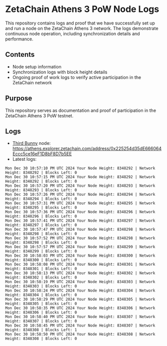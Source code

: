 # ZetaChain Athens 3 PoW Node Logs
This repository contains logs and proof that we have successfully set up and run a node on the ZetaChain Athens 3 network. The logs demonstrate continuous node operation, including synchronization details and performance.

## Contents
- Node setup information
- Synchronization logs with block height details
- Ongoing proof of work logs to verify active participation in the ZetaChain network

## Purpose
This repository serves as documentation and proof of participation in the ZetaChain Athens 3 PoW testnet.

## Logs

- [Third Bunny](https://thirdbunny.xyz/) node: https://athens.explorer.zetachain.com/address/0x225254d35dE666064Eccc5ce16eF1D8bF8D7b5EE
- Latest logs:
```
Mon Dec 30 10:57:10 PM UTC 2024 Your Node Height: 8348292 | Network Height: 8348292 | Blocks Left: 0
Mon Dec 30 10:57:15 PM UTC 2024 Your Node Height: 8348292 | Network Height: 8348292 | Blocks Left: 0
Mon Dec 30 10:57:20 PM UTC 2024 Your Node Height: 8348293 | Network Height: 8348293 | Blocks Left: 0
Mon Dec 30 10:57:26 PM UTC 2024 Your Node Height: 8348294 | Network Height: 8348294 | Blocks Left: 0
Mon Dec 30 10:57:31 PM UTC 2024 Your Node Height: 8348295 | Network Height: 8348295 | Blocks Left: 0
Mon Dec 30 10:57:36 PM UTC 2024 Your Node Height: 8348296 | Network Height: 8348296 | Blocks Left: 0
Mon Dec 30 10:57:41 PM UTC 2024 Your Node Height: 8348297 | Network Height: 8348297 | Blocks Left: 0
Mon Dec 30 10:57:47 PM UTC 2024 Your Node Height: 8348298 | Network Height: 8348298 | Blocks Left: 0
Mon Dec 30 10:57:52 PM UTC 2024 Your Node Height: 8348298 | Network Height: 8348298 | Blocks Left: 0
Mon Dec 30 10:57:57 PM UTC 2024 Your Node Height: 8348299 | Network Height: 8348299 | Blocks Left: 0
Mon Dec 30 10:58:03 PM UTC 2024 Your Node Height: 8348300 | Network Height: 8348300 | Blocks Left: 0
Mon Dec 30 10:58:08 PM UTC 2024 Your Node Height: 8348301 | Network Height: 8348301 | Blocks Left: 0
Mon Dec 30 10:58:13 PM UTC 2024 Your Node Height: 8348302 | Network Height: 8348302 | Blocks Left: 0
Mon Dec 30 10:58:19 PM UTC 2024 Your Node Height: 8348303 | Network Height: 8348303 | Blocks Left: 0
Mon Dec 30 10:58:24 PM UTC 2024 Your Node Height: 8348304 | Network Height: 8348304 | Blocks Left: 0
Mon Dec 30 10:58:29 PM UTC 2024 Your Node Height: 8348305 | Network Height: 8348305 | Blocks Left: 0
Mon Dec 30 10:58:35 PM UTC 2024 Your Node Height: 8348306 | Network Height: 8348306 | Blocks Left: 0
Mon Dec 30 10:58:40 PM UTC 2024 Your Node Height: 8348307 | Network Height: 8348307 | Blocks Left: 0
Mon Dec 30 10:58:45 PM UTC 2024 Your Node Height: 8348307 | Network Height: 8348308 | Blocks Left: 1
Mon Dec 30 10:58:50 PM UTC 2024 Your Node Height: 8348308 | Network Height: 8348308 | Blocks Left: 0
```
